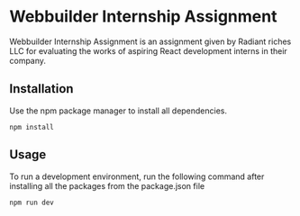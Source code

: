# Webbuilder Internship Assignment

Webbuilder Internship Assignment is an assignment given by Radiant riches LLC for evaluating the works of aspiring React development interns in their company.



## Installation

Use the npm package manager to install all dependencies.

```
npm install
```

## Usage

To run a development environment, run the following command after installing all the packages from the package.json file

```
npm run dev
```


 
 
